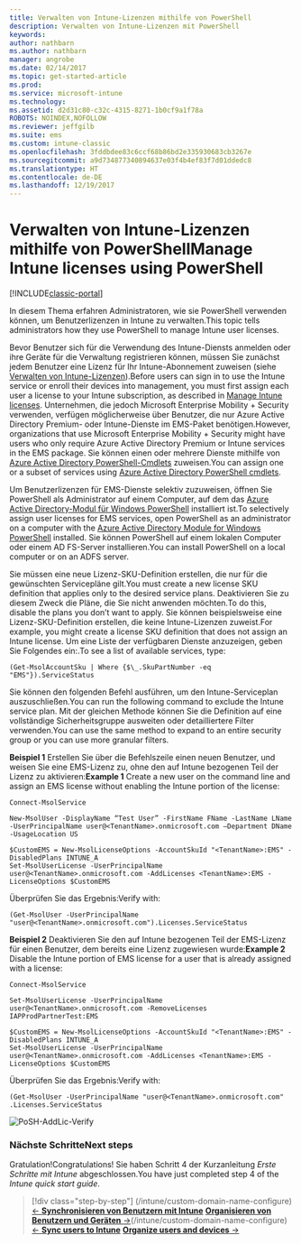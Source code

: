 ```yaml
---
title: Verwalten von Intune-Lizenzen mithilfe von PowerShell
description: Verwalten von Intune-Lizenzen mit PowerShell
keywords: 
author: nathbarn
ms.author: nathbarn
manager: angrobe
ms.date: 02/14/2017
ms.topic: get-started-article
ms.prod: 
ms.service: microsoft-intune
ms.technology: 
ms.assetid: d2d31c80-c32c-4315-8271-1b0cf9a1f78a
ROBOTS: NOINDEX,NOFOLLOW
ms.reviewer: jeffgilb
ms.suite: ems
ms.custom: intune-classic
ms.openlocfilehash: 3fddbdee83c6ccf68b86bd2e335930683cb3267e
ms.sourcegitcommit: a9d734877340894637e03f4b4ef83f7d01ddedc8
ms.translationtype: HT
ms.contentlocale: de-DE
ms.lasthandoff: 12/19/2017
---
```

# <a name="manage-intune-licenses-using-powershell"></a><span data-ttu-id="133ca-103">Verwalten von Intune-Lizenzen mithilfe von PowerShell</span><span class="sxs-lookup"><span data-stu-id="133ca-103">Manage Intune licenses using PowerShell</span></span>

[!INCLUDE[classic-portal](../includes/classic-portal.md)]

<span data-ttu-id="133ca-104">In diesem Thema erfahren Administratoren, wie sie PowerShell verwenden können, um Benutzerlizenzen in Intune zu verwalten.</span><span class="sxs-lookup"><span data-stu-id="133ca-104">This topic tells administrators how they use PowerShell to manage Intune user licenses.</span></span>

<span data-ttu-id="133ca-105">Bevor Benutzer sich für die Verwendung des Intune-Diensts anmelden oder ihre Geräte für die Verwaltung registrieren können, müssen Sie zunächst jedem Benutzer eine Lizenz für Ihr Intune-Abonnement zuweisen (siehe [Verwalten von Intune-Lizenzen](/intune/licenses-assign)).</span><span class="sxs-lookup"><span data-stu-id="133ca-105">Before users can sign in to use the Intune service or enroll their devices into management, you must first assign each user a license to your Intune subscription, as described in [Manage Intune licenses](/intune/licenses-assign).</span></span> <span data-ttu-id="133ca-106">Unternehmen, die jedoch Microsoft Enterprise Mobility + Security verwenden, verfügen möglicherweise über Benutzer, die nur Azure Active Directory Premium- oder Intune-Dienste im EMS-Paket benötigen.</span><span class="sxs-lookup"><span data-stu-id="133ca-106">However, organizations that use Microsoft Enterprise Mobility + Security might have users who only require Azure Active Directory Premium or Intune services in the EMS package.</span></span> <span data-ttu-id="133ca-107">Sie können einen oder mehrere Dienste mithilfe von [Azure Active Directory PowerShell-Cmdlets](https://msdn.microsoft.com/library/jj151815.aspx) zuweisen.</span><span class="sxs-lookup"><span data-stu-id="133ca-107">You can assign one or a subset of services using [Azure Active Directory PowerShell cmdlets](https://msdn.microsoft.com/library/jj151815.aspx).</span></span>

<span data-ttu-id="133ca-108">Um Benutzerlizenzen für EMS-Dienste selektiv zuzuweisen, öffnen Sie PowerShell als Administrator auf einem Computer, auf dem das [Azure Active Directory-Modul für Windows PowerShell](https://msdn.microsoft.com/library/jj151815.aspx#bkmk_installmodule) installiert ist.</span><span class="sxs-lookup"><span data-stu-id="133ca-108">To selectively assign user licenses for EMS services, open PowerShell as an administrator on a computer with the [Azure Active Directory Module for Windows PowerShell](https://msdn.microsoft.com/library/jj151815.aspx#bkmk_installmodule) installed.</span></span> <span data-ttu-id="133ca-109">Sie können PowerShell auf einem lokalen Computer oder einem AD FS-Server installieren.</span><span class="sxs-lookup"><span data-stu-id="133ca-109">You can install PowerShell on a local computer or on an ADFS server.</span></span>

<span data-ttu-id="133ca-110">Sie müssen eine neue Lizenz-SKU-Definition erstellen, die nur für die gewünschten Servicepläne gilt.</span><span class="sxs-lookup"><span data-stu-id="133ca-110">You must create a new license SKU definition that applies only to the desired service plans.</span></span> <span data-ttu-id="133ca-111">Deaktivieren Sie zu diesem Zweck die Pläne, die Sie nicht anwenden möchten.</span><span class="sxs-lookup"><span data-stu-id="133ca-111">To do this, disable the plans you don’t want to apply.</span></span> <span data-ttu-id="133ca-112">Sie können beispielsweise eine Lizenz-SKU-Definition erstellen, die keine Intune-Lizenzen zuweist.</span><span class="sxs-lookup"><span data-stu-id="133ca-112">For example, you might create a license SKU definition that does not assign an Intune license.</span></span> <span data-ttu-id="133ca-113">Um eine Liste der verfügbaren Dienste anzuzeigen, geben Sie Folgendes ein:.</span><span class="sxs-lookup"><span data-stu-id="133ca-113">To see a list of available services, type:</span></span>

    (Get-MsolAccountSku | Where {$\_.SkuPartNumber -eq "EMS"}).ServiceStatus

<span data-ttu-id="133ca-114">Sie können den folgenden Befehl ausführen, um den Intune-Serviceplan auszuschließen.</span><span class="sxs-lookup"><span data-stu-id="133ca-114">You can run the following command to exclude the Intune service plan.</span></span> <span data-ttu-id="133ca-115">Mit der gleichen Methode können Sie die Definition auf eine vollständige Sicherheitsgruppe ausweiten oder detailliertere Filter verwenden.</span><span class="sxs-lookup"><span data-stu-id="133ca-115">You can use the same method to expand to an entire security group or you can use more granular filters.</span></span>

<span data-ttu-id="133ca-116">**Beispiel 1** Erstellen Sie über die Befehlszeile einen neuen Benutzer, und weisen Sie eine EMS-Lizenz zu, ohne den auf Intune bezogenen Teil der Lizenz zu aktivieren:</span><span class="sxs-lookup"><span data-stu-id="133ca-116">**Example 1** Create a new user on the command line and assign an EMS license without enabling the Intune portion of the license:</span></span>

    Connect-MsolService

    New-MsolUser -DisplayName “Test User” -FirstName FName -LastName LName -UserPrincipalName user@<TenantName>.onmicrosoft.com –Department DName -UsageLocation US

    $CustomEMS = New-MsolLicenseOptions -AccountSkuId "<TenantName>:EMS" -DisabledPlans INTUNE_A
    Set-MsolUserLicense -UserPrincipalName user@<TenantName>.onmicrosoft.com -AddLicenses <TenantName>:EMS -LicenseOptions $CustomEMS


<span data-ttu-id="133ca-117">Überprüfen Sie das Ergebnis:</span><span class="sxs-lookup"><span data-stu-id="133ca-117">Verify with:</span></span>

    (Get-MsolUser -UserPrincipalName "user@<TenantName>.onmicrosoft.com").Licenses.ServiceStatus

<span data-ttu-id="133ca-118">**Beispiel 2** Deaktivieren Sie den auf Intune bezogenen Teil der EMS-Lizenz für einen Benutzer, dem bereits eine Lizenz zugewiesen wurde:</span><span class="sxs-lookup"><span data-stu-id="133ca-118">**Example 2** Disable the Intune portion of EMS license for a user that is already assigned with a license:</span></span>

    Connect-MsolService

    Set-MsolUserLicense -UserPrincipalName user@<TenantName>.onmicrosoft.com -RemoveLicenses IAPProdPartnerTest:EMS

    $CustomEMS = New-MsolLicenseOptions -AccountSkuId "<TenantName>:EMS" -DisabledPlans INTUNE_A
    Set-MsolUserLicense -UserPrincipalName user@<TenantName>.onmicrosoft.com -AddLicenses <TenantName>:EMS -LicenseOptions $CustomEMS

<span data-ttu-id="133ca-119">Überprüfen Sie das Ergebnis:</span><span class="sxs-lookup"><span data-stu-id="133ca-119">Verify with:</span></span>

    (Get-MsolUser -UserPrincipalName "user@<TenantName>.onmicrosoft.com" .Licenses.ServiceStatus

![PoSH-AddLic-Verify](./media/posh-addlic-verify.png)

### <a name="next-steps"></a><span data-ttu-id="133ca-121">Nächste Schritte</span><span class="sxs-lookup"><span data-stu-id="133ca-121">Next steps</span></span>
<span data-ttu-id="133ca-122">Gratulation!</span><span class="sxs-lookup"><span data-stu-id="133ca-122">Congratulations!</span></span> <span data-ttu-id="133ca-123">Sie haben Schritt 4 der Kurzanleitung *Erste Schritte mit Intune* abgeschlossen.</span><span class="sxs-lookup"><span data-stu-id="133ca-123">You have just completed step 4 of the *Intune quick start guide*.</span></span>
>[!div class="step-by-step"]
<span data-ttu-id="133ca-124">(/intune/custom-domain-name-configure) [&larr; **Synchronisieren von Benutzern mit Intune**](/intune/custom-domain-name-configure)     [**Organisieren von Benutzern und Geräten** &rarr;](.\start-with-a-paid-subscription-to-microsoft-intune-step-5.md)</span><span class="sxs-lookup"><span data-stu-id="133ca-124">(/intune/custom-domain-name-configure) [&larr; **Sync users to Intune**](/intune/custom-domain-name-configure)     [**Organize users and devices** &rarr;](.\start-with-a-paid-subscription-to-microsoft-intune-step-5.md)</span></span>  
